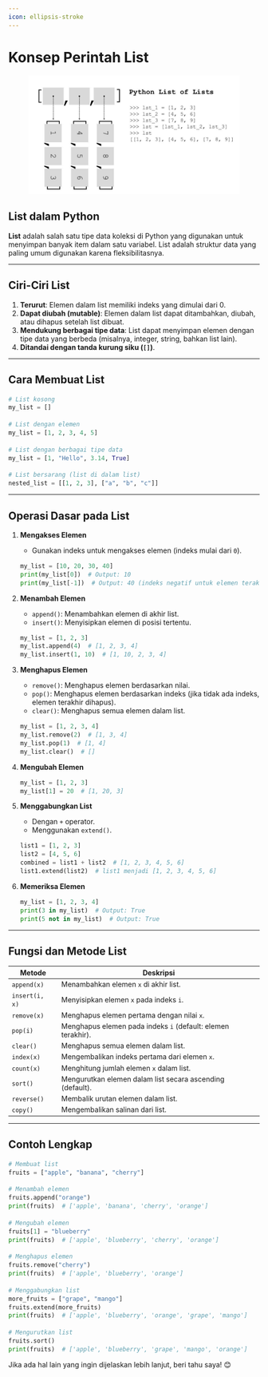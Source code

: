 ```yaml
---
icon: ellipsis-stroke
---
```


# Konsep Perintah List

<figure><img src="../.gitbook/assets/image (1) (1).png" alt=""><figcaption></figcaption></figure>

## **List dalam Python**

**List** adalah salah satu tipe data koleksi di Python yang digunakan untuk menyimpan banyak item dalam satu variabel. List adalah struktur data yang paling umum digunakan karena fleksibilitasnya.

***

## **Ciri-Ciri List**

1. **Terurut**: Elemen dalam list memiliki indeks yang dimulai dari 0.
2. **Dapat diubah (mutable)**: Elemen dalam list dapat ditambahkan, diubah, atau dihapus setelah list dibuat.
3. **Mendukung berbagai tipe data**: List dapat menyimpan elemen dengan tipe data yang berbeda (misalnya, integer, string, bahkan list lain).
4. **Ditandai dengan tanda kurung siku (`[]`)**.

***

## **Cara Membuat List**

```python
# List kosong
my_list = []

# List dengan elemen
my_list = [1, 2, 3, 4, 5]

# List dengan berbagai tipe data
my_list = [1, "Hello", 3.14, True]

# List bersarang (list di dalam list)
nested_list = [[1, 2, 3], ["a", "b", "c"]]
```

***

## **Operasi Dasar pada List**

1.  **Mengakses Elemen**

    * Gunakan indeks untuk mengakses elemen (indeks mulai dari `0`).

    ```python
    my_list = [10, 20, 30, 40]
    print(my_list[0])  # Output: 10
    print(my_list[-1])  # Output: 40 (indeks negatif untuk elemen terakhir)
    ```
2.  **Menambah Elemen**

    * `append()`: Menambahkan elemen di akhir list.
    * `insert()`: Menyisipkan elemen di posisi tertentu.

    ```python
    my_list = [1, 2, 3]
    my_list.append(4)  # [1, 2, 3, 4]
    my_list.insert(1, 10)  # [1, 10, 2, 3, 4]
    ```
3.  **Menghapus Elemen**

    * `remove()`: Menghapus elemen berdasarkan nilai.
    * `pop()`: Menghapus elemen berdasarkan indeks (jika tidak ada indeks, elemen terakhir dihapus).
    * `clear()`: Menghapus semua elemen dalam list.

    ```python
    my_list = [1, 2, 3, 4]
    my_list.remove(2)  # [1, 3, 4]
    my_list.pop(1)  # [1, 4]
    my_list.clear()  # []
    ```
4.  **Mengubah Elemen**

    ```python
    my_list = [1, 2, 3]
    my_list[1] = 20  # [1, 20, 3]
    ```
5.  **Menggabungkan List**

    * Dengan `+` operator.
    * Menggunakan `extend()`.

    ```python
    list1 = [1, 2, 3]
    list2 = [4, 5, 6]
    combined = list1 + list2  # [1, 2, 3, 4, 5, 6]
    list1.extend(list2)  # list1 menjadi [1, 2, 3, 4, 5, 6]
    ```
6.  **Memeriksa Elemen**

    ```python
    my_list = [1, 2, 3, 4]
    print(3 in my_list)  # Output: True
    print(5 not in my_list)  # Output: True
    ```

***

## **Fungsi dan Metode List**

| **Metode**     | **Deskripsi**                                                |
| -------------- | ------------------------------------------------------------ |
| `append(x)`    | Menambahkan elemen `x` di akhir list.                        |
| `insert(i, x)` | Menyisipkan elemen `x` pada indeks `i`.                      |
| `remove(x)`    | Menghapus elemen pertama dengan nilai `x`.                   |
| `pop(i)`       | Menghapus elemen pada indeks `i` (default: elemen terakhir). |
| `clear()`      | Menghapus semua elemen dalam list.                           |
| `index(x)`     | Mengembalikan indeks pertama dari elemen `x`.                |
| `count(x)`     | Menghitung jumlah elemen `x` dalam list.                     |
| `sort()`       | Mengurutkan elemen dalam list secara ascending (default).    |
| `reverse()`    | Membalik urutan elemen dalam list.                           |
| `copy()`       | Mengembalikan salinan dari list.                             |

***

## **Contoh Lengkap**

```python
# Membuat list
fruits = ["apple", "banana", "cherry"]

# Menambah elemen
fruits.append("orange")
print(fruits)  # ['apple', 'banana', 'cherry', 'orange']

# Mengubah elemen
fruits[1] = "blueberry"
print(fruits)  # ['apple', 'blueberry', 'cherry', 'orange']

# Menghapus elemen
fruits.remove("cherry")
print(fruits)  # ['apple', 'blueberry', 'orange']

# Menggabungkan list
more_fruits = ["grape", "mango"]
fruits.extend(more_fruits)
print(fruits)  # ['apple', 'blueberry', 'orange', 'grape', 'mango']

# Mengurutkan list
fruits.sort()
print(fruits)  # ['apple', 'blueberry', 'grape', 'mango', 'orange']
```

Jika ada hal lain yang ingin dijelaskan lebih lanjut, beri tahu saya! 😊
